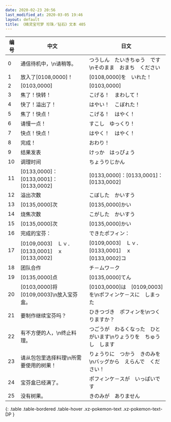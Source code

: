 ```yaml
---
date: 2020-02-23 20:56
last_modified_at: 2020-03-05 19:46
layout: default
title: 《精灵宝可梦 珍珠／钻石》文本 405
---
```

| 编号 | 中文 | 日文 |
| ---- | ---- | ---- |
| 0 | 通信待机中，\n请稍等。 | つうしん　たいきちゅう　です\nそのまま　おまち　ください |
| 1 | 放入了[0108,0000]！ | [0108,0000]を　いれた！ |
| 2 | [0103,0000] | [0103,0000] |
| 3 | 焦了！快转！ | こげる！　まわして！ |
| 4 | 快了！溢出了！ | はやい！　こぼれた！ |
| 5 | 焦了！快点！ | こげる！　はやく！ |
| 6 | 请慢一点！ | すこし　ゆっくり！ |
| 7 | 快点！快点！ | はやく！　はやく！ |
| 8 | 完成！ | おわり！ |
| 9 | 结果发表 | けっか　はっぴょう |
| 10 | 调理时间 | ちょうりじかん |
| 11 | [0133,0000]：[0133,0001]：[0133,0002] | [0133,0000]：[0133,0001]：[0133,0002] |
| 12 | 溢出次数 | こぼした　かいすう |
| 13 | [0135,0000]次 | [0135,0000]かい |
| 14 | 烧焦次数 | こがした　かいすう |
| 15 | [0135,0000]次 | [0135,0000]かい |
| 16 | 完成的宝芬： | できたポフィン： |
| 17 | [0109,0003]　Ｌｖ．[0133,0001]　ｘ　[0133,0002] | [0109,0003]　Ｌｖ．[0133,0001]　ｘ　[0133,0002]コ |
| 18 | 团队合作 | チ－ムワ－ク |
| 19 | [0135,0000]点 | [0135,0000]てん |
| 20 | [0103,0000]将[0109,0003]\n放入宝芬盒。 | [0103,0000]は　[0109,0003]を\nポフィンケ－スに　しまった |
| 21 | 要制作继续宝芬吗？ | ひきつづき　ポフィンを\nつくりますか？ |
| 22 | 有不方便的人，\n终止料理。 | つごうが　わるくなった　ひとがいます\nりょうりを　ちゅうし　します |
| 23 | 请从包包里选择料理\n所需要使用的树果！ | りょうりに　つかう　きのみを\nバッグから　えらんで　ください！ |
| 24 | 宝芬盒已经满了。 | ポフィンケ－スが　いっぱいです |
| 25 | 没有树果。 | きのみが　ありません |
{: .table .table-bordered .table-hover .xz-pokemon-text .xz-pokemon-text-DP }